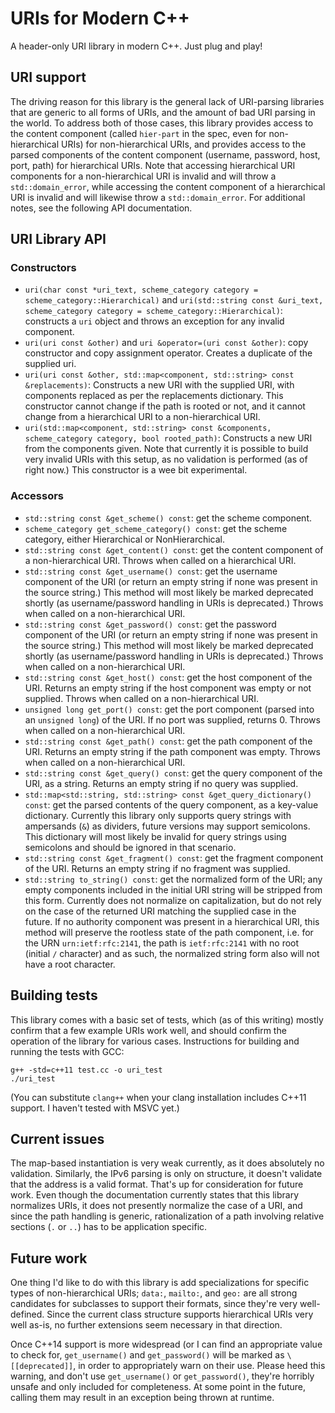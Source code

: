 # URIs for Modern C++ #
A header-only URI library in modern C++. Just plug and play!

## URI support ##
The driving reason for this library is the general lack of URI-parsing libraries
that are generic to all forms of URIs, and the amount of bad URI parsing in the
world. To address both of those cases, this library provides access to the
content component (called `hier-part` in the spec, even for non-hierarchical
URIs) for non-hierarchical URIs, and provides access to the parsed components of
the content component (username, password, host, port, path) for hierarchical
URIs. Note that accessing hierarchical URI components for a non-hierarchical URI
is invalid and will throw a `std::domain_error`, while accessing the content
component of a hierarchical URI is invalid and will likewise throw a
`std::domain_error`. For additional notes, see the following API documentation.

## URI Library API ##

### Constructors ###
* `uri(char const *uri_text, scheme_category category =
  scheme_category::Hierarchical)` and `uri(std::string const &uri_text,
  scheme_category category = scheme_category::Hierarchical)`: constructs
  a `uri` object and throws an exception for any invalid component.
* `uri(uri const &other)` and `uri &operator=(uri const &other)`: copy
  constructor and copy assignment operator. Creates a duplicate of the supplied
  uri.
* `uri(uri const &other, std::map<component, std::string> const &replacements)`:
  Constructs a new URI with the supplied URI, with components replaced as per
  the replacements dictionary. This constructor cannot change if the path is
  rooted or not, and it cannot change from a hierarchical URI to a
  non-hierarchical URI.
* `uri(std::map<component, std::string> const &components, scheme_category
  category, bool rooted_path)`: Constructs a new URI from the components given.
  Note that currently it is possible to build very invalid URIs with this setup,
  as no validation is performed (as of right now.) This constructor is a wee bit
  experimental.

### Accessors ###
* `std::string const &get_scheme() const`: get the scheme component.
* `scheme_category get_scheme_category() const`: get the scheme category, either
  Hierarchical or NonHierarchical.
* `std::string const &get_content() const`: get the content component of a
  non-hierarchical URI. Throws when called on a hierarchical URI.
* `std::string const &get_username() const`: get the username component of the
  URI (or return an empty string if none was present in the source string.) This
  method will most likely be marked deprecated shortly (as username/password
  handling in URIs is deprecated.) Throws when called on a non-hierarchical
  URI.
* `std::string const &get_password() const`: get the password component of the
  URI (or return an empty string if none was present in the source string.) This
  method will most likely be marked deprecated shortly (as username/password
  handling in URIs is deprecated.) Throws when called on a non-hierarchical
  URI.
* `std::string const &get_host() const`: get the host component of the
  URI. Returns an empty string if the host component was empty or not
  supplied. Throws when called on a non-hierarchical URI.
* `unsigned long get_port() const`: get the port component (parsed into an
  `unsigned long`) of the URI. If no port was supplied, returns 0. Throws when
  called on a non-hierarchical URI.
* `std::string const &get_path() const`: get the path component of the
  URI. Returns an empty string if the path component was empty. Throws when
  called on a non-hierarchical URI.
* `std::string const &get_query() const`: get the query component of the URI, as
  a string. Returns an empty string if no query was supplied.
* `std::map<std::string, std::string> const &get_query_dictionary() const`: get
  the parsed contents of the query component, as a key-value
  dictionary. Currently this library only supports query strings with ampersands
  (`&`) as dividers, future versions may support semicolons. This dictionary
  will most likely be invalid for query strings using semicolons and should be
  ignored in that scenario.
* `std::string const &get_fragment() const`: get the fragment component of the
  URI. Returns an empty string if no fragment was supplied.
* `std::string to_string() const`: get the normalized form of the URI; any
  empty components included in the initial URI string will be stripped from this
  form. Currently does not normalize on capitalization, but do not rely on the
  case of the returned URI matching the supplied case in the future. If no
  authority component was present in a hierarchical URI, this method will
  preserve the rootless state of the path component, i.e. for the URN
  `urn:ietf:rfc:2141`, the path is `ietf:rfc:2141` with no root (initial `/`
  character) and as such, the normalized string form also will not have a root
  character.

## Building tests ##
This library comes with a basic set of tests, which (as of this writing) mostly
confirm that a few example URIs work well, and should confirm the operation of
the library for various cases. Instructions for building and running the tests
with GCC:

    g++ -std=c++11 test.cc -o uri_test
    ./uri_test

(You can substitute `clang++` when your clang installation includes C++11
support. I haven't tested with MSVC yet.)

## Current issues ##
The map-based instantiation is very weak currently, as it does absolutely no
validation. Similarly, the IPv6 parsing is only on structure, it doesn't
validate that the address is a valid format. That's up for consideration for
future work. Even though the documentation currently states that this library
normalizes URIs, it does not presently normalize the case of a URI, and since
the path handling is generic, rationalization of a path involving relative
sections (`.` or `..`) has to be application specific.

## Future work ##
One thing I'd like to do with this library is add specializations for specific
types of non-hierarchical URIs; `data:`, `mailto:`, and `geo:` are all strong
candidates for subclasses to support their formats, since they're very
well-defined. Since the current class structure supports hierarchical URIs very
well as-is, no further extensions seem necessary in that direction.

Once C++14 support is more widespread (or I can find an appropriate value to
check for, `get_username()` and `get_password()` will be marked as
`\[[deprecated]]`, in order to appropriately warn on their use. Please heed this
warning, and don't use `get_username()` or `get_password()`, they're horribly
unsafe and only included for completeness. At some point in the future, calling
them may result in an exception being thrown at runtime.
